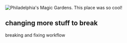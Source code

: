 ![Philadelphia's Magic Gardens. This place was so cool!](philly-magic-gardens.jpg "Philadelphia's Magic Gardens")

## changing more stuff to break
breaking and fixing workflow

